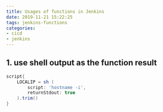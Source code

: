 ```yaml
---
title: Usages of functions in Jenkins
date: 2019-11-21 15:22:25
tags: jenkins-functions
categories:
- cicd
- jenkins
---
```


## 1. use shell output as the function result

```groovy
script{
    LOCALIP = sh (
        script: 'hostname -i',
        returnStdout: true
    ).trim()
}
```




